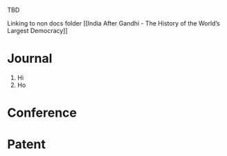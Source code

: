 TBD

Linking to non docs folder [[India After Gandhi - The History of the World’s Largest Democracy]]


# Journal
1. Hi
2. Ho
# Conference

# Patent

